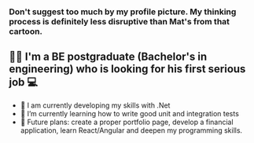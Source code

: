 ### Don't suggest too much by my profile picture. My thinking process is definitely less disruptive than Mat's from that cartoon.
## 🧑‍🎓 I'm a BE postgraduate (Bachelor's in engineering) who is looking for his first serious job 💻


- 🔭 I am currently developing my skills with .Net
- 🌱 I’m currently learning how to write good unit and integration tests
- 🔮 Future plans: create a proper portfolio page, develop a financial application, learn React/Angular and deepen my programming skills.

<!--
**m-szczepanski/m-szczepanski** is a ✨ _special_ ✨ repository because its `README.md` (this file) appears on your GitHub profile.

Here are some ideas to get you started:

- 🔭 I’m currently working on ...
- 🌱 I’m currently learning ...
- 👯 I’m looking to collaborate on ...
- 🤔 I’m looking for help with ...
- 💬 Ask me about ...
- 📫 How to reach me: ...
- 😄 Pronouns: ...
- ⚡ Fun fact: ...
-->
